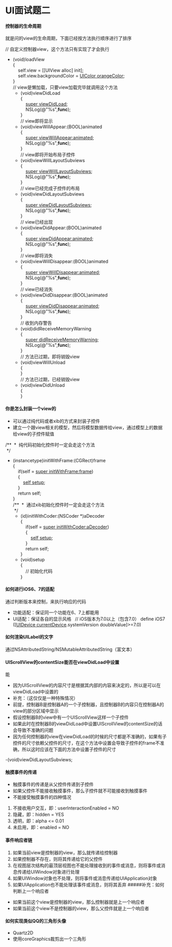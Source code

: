 # UI面试题二
#### 控制器的生命周期
 就是问的view的生命周期，下面已经按方法执行顺序进行了排序

// 自定义控制器view，这个方法只有实现了才会执行  
- (void)loadView  
	{  
	    self.view = [[UIView alloc] init];  
	    self.view.backgroundColor = [UIColor orangeColor](#);  
	}  
	// view是懒加载，只要view加载完毕就调用这个方法  
	- (void)viewDidLoad  
	{  
	    [super viewDidLoad](#);  
	    NSLog(@"%s",__func__);  
	}  
	// view即将显示  
	- (void)viewWillAppear:(BOOL)animated  
	{  
	    [super viewWillAppear:animated](#);  
	    NSLog(@"%s",__func__);  
	}  
	// view即将开始布局子控件  
	- (void)viewWillLayoutSubviews  
	{  
	    [super viewWillLayoutSubviews](#);  
	    NSLog(@"%s",__func__);  
	}  
	// view已经完成子控件的布局  
	- (void)viewDidLayoutSubviews  
	{  
	    [super viewDidLayoutSubviews](#);  
	    NSLog(@"%s",__func__);  
	}  
	// view已经出现  
	- (void)viewDidAppear:(BOOL)animated  
	{  
	    [super viewDidAppear:animated](#);  
	    NSLog(@"%s",__func__);  
	}  
	// view即将消失  
	- (void)viewWillDisappear:(BOOL)animated  
	{  
	    [super viewWillDisappear:animated](#);  
	    NSLog(@"%s",__func__);  
	}  
	// view已经消失  
	- (void)viewDidDisappear:(BOOL)animated  
	{  
	    [super viewDidDisappear:animated](#);  
	    NSLog(@"%s",__func__);  
	}  
	// 收到内存警告  
	- (void)didReceiveMemoryWarning  
	{  
	    [super didReceiveMemoryWarning](#);  
	    NSLog(@"%s",__func__);  
	}  
	// 方法已过期，即将销毁view  
	- (void)viewWillUnload  
	{  
	}  
	// 方法已过期，已经销毁view  
	- (void)viewDidUnload  
	{  
	}  
#### 你是怎么封装一个view的
* 可以通过纯代码或者xib的方式来封装子控件
* 建立一个跟view相关的模型，然后将模型数据传给view，通过模型上的数据给view的子控件赋值

/**  *  纯代码初始化控件时一定会走这个方法  
 */  
- (instancetype)initWithFrame:(CGRect)frame  
	{  
	    if(self = [super initWithFrame:frame](#))  
	    {  
	        [self setup](#);  
	    }  
	    return self;  
	}  
	/**  *  通过xib初始化控件时一定会走这个方法  
	 */  
	- (id)initWithCoder:(NSCoder *)aDecoder  
	{  
	    if(self = [super initWithCoder:aDecoder](#))  
	    {  
	        [self setup](#);  
	    }   
	    return self;  
	}  
	- (void)setup  
	{  
	    // 初始化代码  
	}  
#### 如何进行iOS6、7的适配
通过判断版本来控制，来执行响应的代码

* 功能适配：保证同一个功能在6、7上都能用
* UI适配：保证各自的显示风格
 
// iOS版本为7.0以上（包含7.0）
define iOS7 ([[UIDevice currentDevice](#).systemVersion doubleValue]\>=7.0)
#### 如何渲染UILabel的文字
通过NSAttributedString/NSMutableAttributedString（富文本）
#### UIScrollView的contentSize能否在viewDidLoad中设置
能
* 因为UIScrollView的内容尺寸是根据其内部的内容来决定的，所以是可以在viewDidLoad中设置的
* 补充：（这仅仅是一种特殊情况）
* 前提，控制器B是控制器A的一个子控制器，且控制器B的内容只在控制器A的view的部分区域中显示
*  假设控制器B的view中有一个UIScrollView这样一个子控件
* 如果此时在控制器B的viewDidLoad中设置UIScrollView的contentSize的话会导致不准确的问题
* 因为任何控制器的view在viewDidLoad的时候的尺寸都是不准确的，如果有子控件的尺寸依赖父控件的尺寸，在这个方法中设置会导致子控件的frame不准确，所以这时应该在下面的方法中设置子控件的尺寸

-(void)viewDidLayoutSubviews;
#### 触摸事件的传递
* 触摸事件的传递是从父控件传递到子控件
* 如果父控件不能接收触摸事件，那么子控件就不可能接收到触摸事件
* 不能接受触摸事件的四种情况
1. 不接收用户交互，即：userInteractionEnabled = NO
2. 隐藏，即：hidden = YES
3. 透明，即：alpha \<= 0.01
4. 未启用，即：enabled = NO
#### 事件响应者链
1. 如果当前view是控制器的view，那么就传递给控制器
2. 如果控制器不存在，则将其传递给它的父控件
3. 在视图层次结构的最顶层视图也不能处理接收到的事件或消息，则将事件或消息传递给UIWindow对象进行处理
4. 如果UIWindow对象也不处理，则将事件或消息传递给UIApplication对象
5. 如果UIApplication也不能处理该事件或消息，则将其丢弃
#####补充：如何判断上一个响应者
* 如果当前这个view是控制器的view，那么控制器就是上一个响应者
* 如果当前这个view不是控制器的view，那么父控件就是上一个响应者
#### 如何实现类似QQ的三角形头像
* Quartz2D
* 使用coreGraphics裁剪出一个三角形
